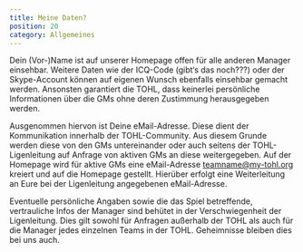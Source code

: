 ```yaml
---
title: Meine Daten?
position: 20
category: Allgemeines
---
```


Dein (Vor-)Name ist auf unserer Homepage offen für alle anderen Manager einsehbar.
Weitere Daten wie der ICQ-Code (gibt‘s das noch???) oder der Skype-Account können auf eigenen Wunsch ebenfalls einsehbar gemacht werden. Ansonsten garantiert die TOHL, dass keinerlei persönliche Informationen über die GMs ohne deren Zustimmung herausgegeben werden.

Ausgenommen hiervon ist Deine eMail-Adresse. Diese dient der Kommunikation innerhalb der TOHL-Community. Aus diesem Grunde werden diese von den GMs untereinander oder auch seitens der TOHL-Ligenleitung auf Anfrage von aktiven GMs an diese weitergegeben. Auf der Homepage wird für aktive GMs eine eMail-Adresse teamname@my-tohl.org kreiert und auf die Homepage gestellt. Hierüber erfolgt eine Weiterleitung an Eure bei der Ligenleitung angegebenen eMail-Adresse. 

Eventuelle persönliche Angaben sowie die das Spiel betreffende, vertrauliche Infos der Manager sind behütet in der Verschwiegenheit der Ligenleitung. Dies gilt sowohl für Anfragen außerhalb der TOHL als auch für die Manager jedes einzelnen Teams in der TOHL. Geheimnisse bleiben dies bei uns auch.
